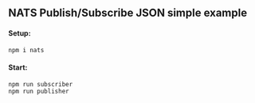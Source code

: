 ## NATS Publish/Subscribe JSON simple example

#### Setup:

```
npm i nats
```

#### Start:

```
npm run subscriber
npm run publisher
```
